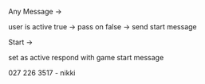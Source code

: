Any Message ->

  user is active 
    true -> pass on 
    false -> send start message

Start -> 

  set as active
  respond with game start message

  027 226 3517 - nikki


